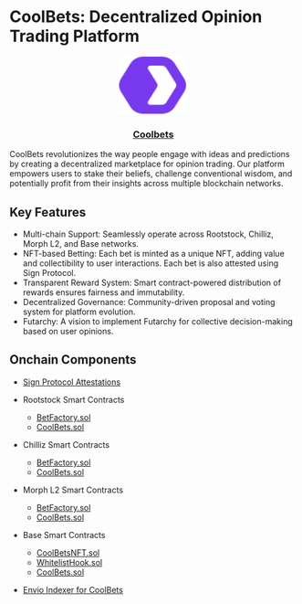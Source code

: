 # CoolBets: Decentralized Opinion Trading Platform

<p align="center">
  <a href="https://coolbets.vercel.app">
    <img alt="Coolbets" src="Frontend/public/coolbets.svg"  width="120" height="100"/>
    <h3 align="center">Coolbets</h3>
  </a>
</p>

CoolBets revolutionizes the way people engage with ideas and predictions by creating a decentralized marketplace for opinion trading. Our platform empowers users to stake their beliefs, challenge conventional wisdom, and potentially profit from their insights across multiple blockchain networks.

## Key Features

- Multi-chain Support: Seamlessly operate across Rootstock, Chilliz, Morph L2, and Base networks.
- NFT-based Betting: Each bet is minted as a unique NFT, adding value and collectibility to user interactions. Each bet is also attested using Sign Protocol.
- Transparent Reward System: Smart contract-powered distribution of rewards ensures fairness and immutability.
- Decentralized Governance: Community-driven proposal and voting system for platform evolution.
- Futarchy: A vision to implement Futarchy for collective decision-making based on user opinions.

## Onchain Components

- [Sign Protocol Attestations](https://testnet-scan.sign.global/schema/onchain_evm_84532_0x227)
- Rootstock Smart Contracts
  - [BetFactory.sol](https://explorer.testnet.rootstock.io/address/0xf2323d5d9e6903d40e47f80d2ed6785a6c3d7c2b?__tab=transactions&__ctab=general)
  - [CoolBets.sol](https://explorer.testnet.rootstock.io/address/0xe6a5267590ac048a599014a18815b9daf247eee7)
- Chilliz Smart Contracts
  - [BetFactory.sol](https://spicy-explorer.chiliz.com/address/0xE1486aa7d249cf84Ff532a7dbD424baa50Eb6d29)
  - [CoolBets.sol](https://spicy-explorer.chiliz.com/address/0x6E84c2AF3393A2C85a6eA96765319040fd207f8a)
- Morph L2 Smart Contracts
  - [BetFactory.sol](https://explorer-holesky.morphl2.io/address/0xE1486aa7d249cf84Ff532a7dbD424baa50Eb6d29)
  - [CoolBets.sol](https://explorer-holesky.morphl2.io/address/0x6E84c2AF3393A2C85a6eA96765319040fd207f8a)
- Base Smart Contracts

  - [CoolBetsNFT.sol](https://sepolia.basescan.org/address/0xE1486aa7d249cf84Ff532a7dbD424baa50Eb6d29)
  - [WhitelistHook.sol](https://sepolia.basescan.org/address/0xF2323D5d9E6903D40e47f80D2ED6785a6C3d7c2B)
  - [CoolBets.sol](https://sepolia.basescan.org/address/0x6E84c2AF3393A2C85a6eA96765319040fd207f8a)

- [Envio Indexer for CoolBets](https://indexer.bigdevenergy.link/8c40956/v1/graphql)
